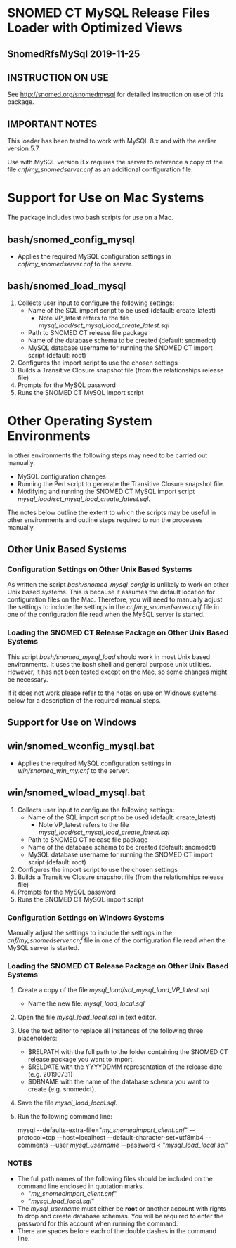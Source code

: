 # SNOMED CT MySQL Release Files Loader with Optimized Views
## SnomedRfsMySql 2019-11-25

## INSTRUCTION ON USE

See http://snomed.org/snomedmysql for detailed instruction on use of this package.

## IMPORTANT NOTES

This loader has been tested to work with MySQL 8.x and with the earlier version 5.7.

Use with MySQL version 8.x requires the server to reference a copy of the file *cnf/my_snomedserver.cnf* as an additional configuration file.

# Support for Use on Mac Systems

The package includes two bash scripts for use on a Mac.

## bash/snomed_config_mysql

* Applies the required MySQL configuration settings in *cnf/my_snomedserver.cnf* to the server.

## bash/snomed_load_mysql

1. Collects user input to configure the following settings:
    - Name of the SQL import script to be used (default: create_latest)
        - Note VP_latest refers to the file *mysql_load/sct_mysql_load_create_latest.sql*
    - Path to SNOMED CT release file package
    - Name of the database schema to be created (default: snomedct)
    - MySQL database username for running the SNOMED CT import script (default: root)
2. Configures the import script to use the chosen settings
3. Builds a Transitive Closure snapshot file (from the relationships release file)
4. Prompts for the MySQL password
5. Runs the SNOMED CT MySQL import script

# Other Operating System Environments

In other environments the following steps may need to be carried out manually.
* MySQL configuration changes
* Running the Perl script to generate the Transitive Closure snapshot file.
* Modifying and running the SNOMED CT MySQL import script *mysql_load/sct_mysql_load_create_latest.sql*.

The notes below outline the extent to which the scripts may be useful in other environments and outline steps required to run the processes manually.

## Other Unix Based Systems

### Configuration Settings on Other Unix Based Systems

As written the script *bash/snomed_mysql_config* is unlikely to work on other Unix based systems. This is because it assumes the default location for configuration files on the Mac.
Therefore, you will need to manually adjust the settings to include the settings in the *cnf/my_snomedserver.cnf* file in one of the configuration file read when the MySQL server is started.

### Loading the SNOMED CT Release Package on Other Unix Based Systems

This script *bash/snomed_mysql_load* should work in most Unix based environments. It uses the bash shell and general purpose unix utilities. However, it has not been tested except on the Mac, so some changes might be necessary.

If it does not work please refer to the notes on use on Widnows systems below for a description of the required manual steps.

## Support for Use on Windows

## win/snomed_wconfig_mysql.bat

* Applies the required MySQL configuration settings in *win/snomed_win_my.cnf* to the server.

## win/snomed_wload_mysql.bat

1. Collects user input to configure the following settings:
    - Name of the SQL import script to be used (default: create_latest)
        - Note VP_latest refers to the file *mysql_load/sct_mysql_load_create_latest.sql*
    - Path to SNOMED CT release file package
    - Name of the database schema to be created (default: snomedct)
    - MySQL database username for running the SNOMED CT import script (default: root)
2. Configures the import script to use the chosen settings
3. Builds a Transitive Closure snapshot file (from the relationships release file)
4. Prompts for the MySQL password
5. Runs the SNOMED CT MySQL import script

### Configuration Settings on Windows Systems

Manually adjust the settings to include the settings in the *cnf/my_snomedserver.cnf* file in one of the configuration file read when the MySQL server is started.

### Loading the SNOMED CT Release Package on Other Unix Based Systems

1. Create a copy of the file *mysql_load/sct_mysql_load_VP_latest.sql*
    - Name the new file: *mysql_load_local.sql*
2. Open the file *mysql_load_local.sql* in text editor. 
3. Use the text editor to replace all instances of the following three placeholders:
    - $RELPATH with the full path to the folder containing the SNOMED CT release package you want to import.
    - $RELDATE with the YYYYDDMM representation of the release date (e.g. 20190731)
    - $DBNAME with the name of the database schema you want to create (e.g. snomedct).
4. Save the file *mysql_load_local.sql*.
5. Run the following command line:

    mysql --defaults-extra-file="*my_snomedimport_client.cnf*"  --protocol=tcp --host=localhost --default-character-set=utf8mb4 --comments --user *mysql_username* --password  < "*mysql_load_local.sql*"

### NOTES
- The full path names of the following files should be included on the command line enclosed in quotation marks.
  - "*my_snomedimport_client.cnf*"
  - "*mysql_load_local.sql*"
- The *mysql_username* must either be **root** or another account with rights to drop and create database schemas. You will be required to enter the password for this account when running the command.
- There are spaces before each of the double dashes in the command line.
